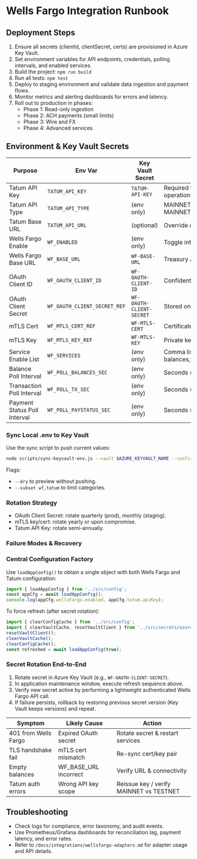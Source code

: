 # Wells Fargo Integration Runbook

## Deployment Steps
1. Ensure all secrets (clientId, clientSecret, certs) are provisioned in Azure Key Vault.
2. Set environment variables for API endpoints, credentials, polling intervals, and enabled services.
3. Build the project: `npm run build`
4. Run all tests: `npm test`
5. Deploy to staging environment and validate data ingestion and payment flows.
6. Monitor metrics and alerting dashboards for errors and latency.
7. Roll out to production in phases:
   - Phase 1: Read-only ingestion
   - Phase 2: ACH payments (small limits)
   - Phase 3: Wire and FX
   - Phase 4: Advanced services

## Environment & Key Vault Secrets

| Purpose | Env Var | Key Vault Secret | Notes |
|---------|---------|------------------|-------|
| Tatum API Key | `TATUM_API_KEY` | `TATUM-API-KEY` | Required for all Tatum operations |
| Tatum API Type | `TATUM_API_TYPE` | (env only) | MAINNET or TESTNET (default MAINNET) |
| Tatum Base URL | `TATUM_API_URL` | (optional) | Override default SDK base URL |
| Wells Fargo Enable | `WF_ENABLED` | (env only) | Toggle integration |
| Wells Fargo Base URL | `WF_BASE_URL` | `WF-BASE-URL` | Treasury API root |
| OAuth Client ID | `WF_OAUTH_CLIENT_ID` | `WF-OAUTH-CLIENT-ID` | Confidential client id |
| OAuth Client Secret | `WF_OAUTH_CLIENT_SECRET_REF` | `WF-OAUTH-CLIENT-SECRET` | Stored only in vault |
| mTLS Cert | `WF_MTLS_CERT_REF` | `WF-MTLS-CERT` | Certificate PEM |
| mTLS Key | `WF_MTLS_KEY_REF` | `WF-MTLS-KEY` | Private key PEM |
| Service Enable List | `WF_SERVICES` | (env only) | Comma list e.g. balances,transactions,ach,wires |
| Balance Poll Interval | `WF_POLL_BALANCES_SEC` | (env only) | Seconds (default 300) |
| Transaction Poll Interval | `WF_POLL_TX_SEC` | (env only) | Seconds (default 300) |
| Payment Status Poll Interval | `WF_POLL_PAYSTATUS_SEC` | (env only) | Seconds (default 120) |

### Sync Local .env to Key Vault

Use the sync script to push current values:

```bash
node scripts/sync-keyvault-env.js --vault $AZURE_KEYVAULT_NAME --confirm
```

Flags:
- `--dry` to preview without pushing.
- `--subset wf,tatum` to limit categories.

### Rotation Strategy
- OAuth Client Secret: rotate quarterly (prod), monthly (staging).
- mTLS key/cert: rotate yearly or upon compromise.
- Tatum API Key: rotate semi-annually.

### Failure Modes & Recovery
### Central Configuration Factory

Use `loadAppConfig()` to obtain a single object with both Wells Fargo and Tatum configuration:

```ts
import { loadAppConfig } from '../src/config';
const appCfg = await loadAppConfig();
console.log(appCfg.wellsFargo.enabled, appCfg.tatum.apiKey);
```

To force refresh (after secret rotation):

```ts
import { clearConfigCache } from '../src/config';
import { clearVaultCache, resetVaultClient } from '../src/secrets/azureKeyVault';
resetVaultClient();
clearVaultCache();
clearConfigCache();
const refreshed = await loadAppConfig(true);
```

### Secret Rotation End-to-End
1. Rotate secret in Azure Key Vault (e.g., `WF-OAUTH-CLIENT-SECRET`).
2. In application maintenance window, execute refresh sequence above.
3. Verify new secret active by performing a lightweight authenticated Wells Fargo API call.
4. If failure persists, rollback by restoring previous secret version (Key Vault keeps versions) and repeat.

| Symptom | Likely Cause | Action |
|---------|--------------|--------|
| 401 from Wells Fargo | Expired OAuth secret | Rotate secret & restart services |
| TLS handshake fail | mTLS cert mismatch | Re-sync cert/key pair |
| Empty balances | WF_BASE_URL incorrect | Verify URL & connectivity |
| Tatum auth errors | Wrong API key scope | Reissue key / verify MAINNET vs TESTNET |

## Troubleshooting
- Check logs for compliance, error taxonomy, and audit events.
- Use Prometheus/Grafana dashboards for reconciliation lag, payment latency, and error rates.
- Refer to `/docs/integrations/wellsfargo-adapters.md` for adapter usage and API details.
